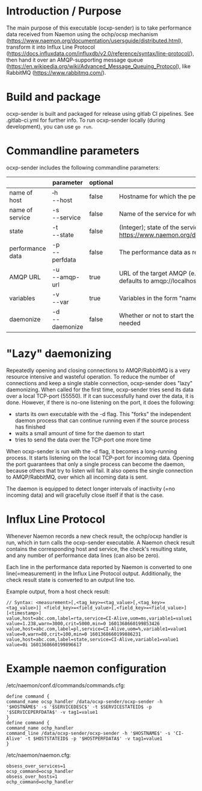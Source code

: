 # Introduction / Purpose

The main purpose of this executable (ocxp-sender) is to take performance data received from Naemon using the ochp/ocsp mechanism (https://www.naemon.org/documentation/usersguide/distributed.html), transform it into Influx Line Protocol (https://docs.influxdata.com/influxdb/v2.0/reference/syntax/line-protocol/), then hand it over an AMQP-supporting message queue (https://en.wikipedia.org/wiki/Advanced_Message_Queuing_Protocol), like RabbitMQ (https://www.rabbitmq.com/).

# Build and package

ocxp-sender is built and packaged for release using gitlab CI pipelines. See .gitlab-ci.yml for further info. To run ocxp-sender locally (during development), you can use `go run`.

# Commandline parameters

ocxp-sender includes the following commandline parameters:

|  | parameter | optional | description |
|-|-|-|-|
| name of host | &#x2011;h<br>--host | false | Hostname for which the performance data is reported |
| name of service | -s<br>--service | false | Name of the service for which the performance data is reported |
| state | -t<br>--state | false | (Integer); state of the service, according to Naemon standard: https://www.naemon.org/documentation/usersguide/pluginapi.html#return_code |
| performance data | -p<br>--perfdata | false | The performance data as reported by naemon |
| AMQP URL | -u<br>--amqp-url | true | URL of the target AMQP (e.g. RabbitMQ), where the data should be sent to, defaults to amqp://localhost:5672 |
| variables | -v<br>--var | true | Variables in the form "name=value" (multiple -v allowed); get forwarded as tags |
| daemonize | -d<br>--daemonize | false | Whether or not to start the executable as a long-running daemon, normally not needed |

# "Lazy" daemonizing
Repeatedly opening and closing connections to AMQP/RabbitMQ is a very resource intensive and wasteful operation. To reduce the number of connections and keep a single stable connection, ocxp-sender does "lazy" daemonizing. When called for the first time, ocxp-sender tries send its data over a local TCP-port (55550). If it can successfully hand over the data, it is done. However, if there is no-one listening on the port, it does the following:
* starts its own executable with the -d flag. This "forks" the independent daemon process that can continue running even if the source process has finished
* waits a small amount of time for the daemon to start
* tries to send the data over the TCP-port one more time

When ocxp-sender is run with the -d flag, it becomes a long-running process. It starts listening on the local TCP-port for incoming data. Opening the port guarantees that only a single process can become the daemon, because others that try to listen will fail. It also opens the single connection to AMQP/RabbitMQ, over which all incoming data is sent.

The daemon is equipped to detect longer intervals of inactivity (=no incoming data) and will gracefully close itself if that is the case.

# Influx Line Protocol

Whenever Naemon records a new check result, the ochp/ocxp handler is run, which in turn calls the ocxp-sender executable. A Naemon check result contains the corresponding host and service, the check's resulting state, and any number of performance data lines (can also be zero).

Each line in the performance data reported by Naemon is converted to one line(=measurement) in the Influx Line Protocol output. 
Additionally, the check result state is converted to an output line too.

Example output, from a host check result:
```
// Syntax: <measurement>[,<tag_key>=<tag_value>[,<tag_key>=<tag_value>]] <field_key>=<field_value>[,<field_key>=<field_value>] [<timestamp>]
value,host=abc.com,label=rta,service=CI-Alive,uom=ms,variable1=value1 value=1.238,warn=3000,crit=5000,min=0 1601368660199853426
value,host=abc.com,label=pl,service=CI-Alive,uom=%,variable1=value1 value=0,warn=80,crit=100,min=0 1601368660199886231
value,host=abc.com,label=state,service=CI-Alive,variable1=value1 value=0i 1601368660199896617
```

# Example naemon configuration
/etc/naemon/conf.d/commands/commands.cfg:
```
define command {
command_name ocsp_handler /data/ocxp-sender/ocxp-sender -h '$HOSTNAME$' -s '$SERVICEDESC$' -t $SERVICESTATEID$ -p '$SERVICEPERFDATA$' -v tag1=value1
}
define command {
command_name ochp_handler
command_line /data/ocxp-sender/ocxp-sender -h '$HOSTNAME$' -s 'CI-Alive' -t $HOSTSTATEID$ -p '$HOSTPERFDATA$' -v tag1=value1
}
```

/etc/naemon/naemon.cfg:
```
obsess_over_services=1
ocsp_command=ocsp_handler
obsess_over_hosts=1
ochp_command=ochp_handler
```